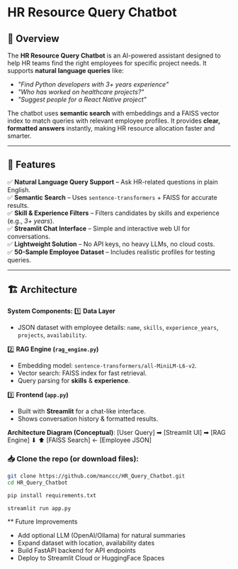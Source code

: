 # HR Resource Query Chatbot

## 📌 Overview
The **HR Resource Query Chatbot** is an AI-powered assistant designed to help HR teams find the right employees for specific project needs. It supports **natural language queries** like:  
- _"Find Python developers with 3+ years experience"_  
- _"Who has worked on healthcare projects?"_  
- _"Suggest people for a React Native project"_  

The chatbot uses **semantic search** with embeddings and a FAISS vector index to match queries with relevant employee profiles. It provides **clear, formatted answers** instantly, making HR resource allocation faster and smarter.

---

## 🚀 Features
✅ **Natural Language Query Support** – Ask HR-related questions in plain English.  
✅ **Semantic Search** – Uses `sentence-transformers` + FAISS for accurate results.  
✅ **Skill & Experience Filters** – Filters candidates by skills and experience (e.g., _3+ years_).  
✅ **Streamlit Chat Interface** – Simple and interactive web UI for conversations.  
✅ **Lightweight Solution** – No API keys, no heavy LLMs, no cloud costs.  
✅ **50-Sample Employee Dataset** – Includes realistic profiles for testing queries.  

---

## 🏗 Architecture
**System Components:**
1️⃣ **Data Layer**  
- JSON dataset with employee details: `name`, `skills`, `experience_years`, `projects`, `availability`.

2️⃣ **RAG Engine (`rag_engine.py`)**  
- Embedding model: `sentence-transformers/all-MiniLM-L6-v2`.  
- Vector search: FAISS index for fast retrieval.  
- Query parsing for **skills** & **experience**.

3️⃣ **Frontend (`app.py`)**  
- Built with **Streamlit** for a chat-like interface.  
- Shows conversation history & formatted results.

**Architecture Diagram (Conceptual)**:
[User Query] ➡ [Streamlit UI] ➡ [RAG Engine]
⬇ ⬆
[FAISS Search] ← [Employee JSON]

### 📥 Clone the repo (or download files):
```bash
git clone https://github.com/manccc/HR_Query_Chatbot.git
cd HR_Query_Chatbot
```

```bash
pip install requirements.txt
```

```bash
streamlit run app.py
```

** Future Improvements
- Add optional LLM (OpenAI/Ollama) for natural summaries
- Expand dataset with location, availability dates
- Build FastAPI backend for API endpoints
- Deploy to Streamlit Cloud or HuggingFace Spaces


